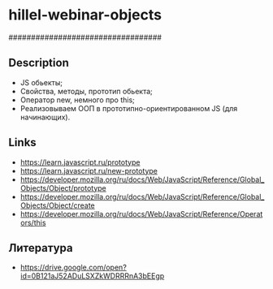 # hillel-webinar-objects
##################################
## Description
+ JS обьекты;
+ Свойства, методы, прототип обьекта;
+ Оператор new, немного про this;
+ Реализовываем ООП в прототипно-ориентированном JS (для начинающих).

## Links

+ https://learn.javascript.ru/prototype
+ https://learn.javascript.ru/new-prototype
+ https://developer.mozilla.org/ru/docs/Web/JavaScript/Reference/Global_Objects/Object/prototype
+ https://developer.mozilla.org/ru/docs/Web/JavaScript/Reference/Global_Objects/Object/create
+ https://developer.mozilla.org/ru/docs/Web/JavaScript/Reference/Operators/this

## Литература
+ https://drive.google.com/open?id=0B121aJ52ADuLSXZkWDRRRnA3bEEgp